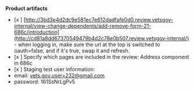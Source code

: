 **Product artifacts** 
- [x ] [http://3bd3e4d2dc9e581ec7e612dadfafe0d0.review.vetsgov-internal/view-change-dependents/add-remove-form-21-686c/introduction](http://cd81a8dd67370549479b4d2c78e0b507.review.vetsgov-internal/) - when logging in, make sure the url at the top is switched to oauth=false, and if it's true, swap it and refresh.
- [x ] Specify which pages are included in the review: Address component in 686c
- [x ] Staging test user information: 
 - email: vets.gov.user+232@gmail.com
 - password: 161SsNrLgPv5
